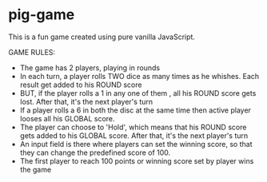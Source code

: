 # pig-game
This is a fun game created using pure vanilla JavaScript.

GAME RULES:

- The game has 2 players, playing in rounds
- In each turn, a player rolls TWO dice as many times as he whishes. Each result get added to his ROUND score
- BUT, if the player rolls a 1 in any one of them , all his ROUND score gets lost. After that, it's the next player's turn
- If a player rolls a 6 in both the disc at the same time then active player looses all his GLOBAL score.
- The player can choose to 'Hold', which means that his ROUND score gets added to his GLOBAL score. After that, it's the next player's turn
- An input field is there where players can set the winning score, so that they can change the predefined score of 100.
- The first player to reach 100 points or winning score set by player wins the game
